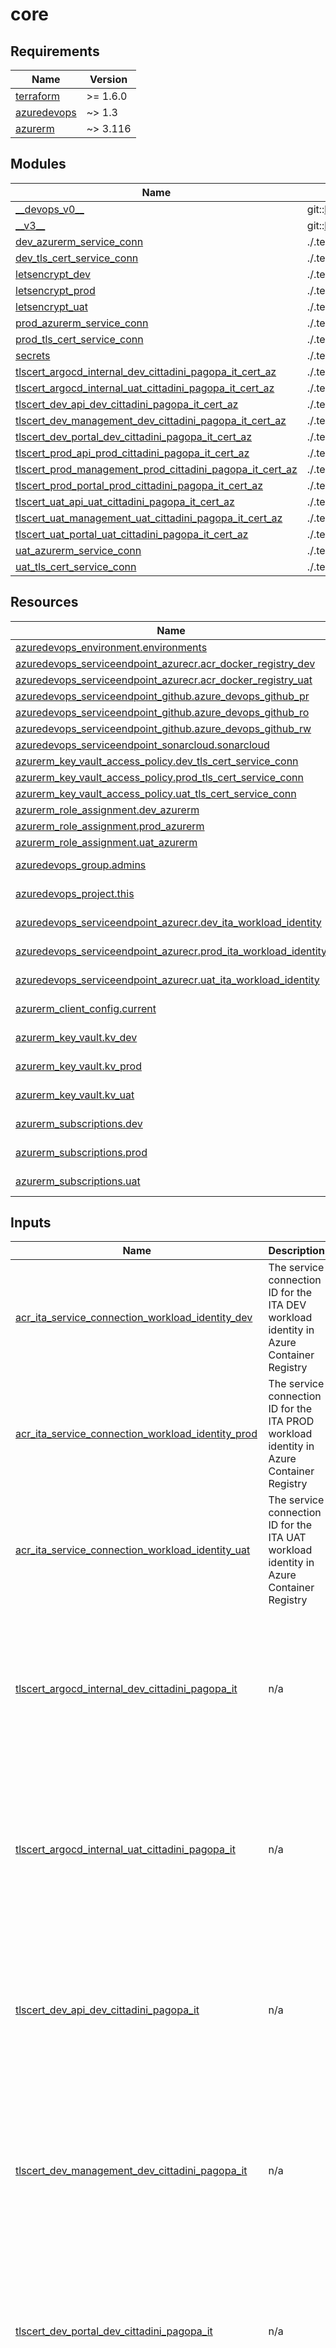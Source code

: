 # core

<!-- BEGIN_TF_DOCS -->
## Requirements

| Name | Version |
|------|---------|
| <a name="requirement_terraform"></a> [terraform](#requirement\_terraform) | >= 1.6.0 |
| <a name="requirement_azuredevops"></a> [azuredevops](#requirement\_azuredevops) | ~> 1.3 |
| <a name="requirement_azurerm"></a> [azurerm](#requirement\_azurerm) | ~> 3.116 |

## Modules

| Name | Source | Version |
|------|--------|---------|
| <a name="module___devops_v0__"></a> [\_\_devops\_v0\_\_](#module\_\_\_devops\_v0\_\_) | git::https://github.com/pagopa/azuredevops-tf-modules.git | 7e23d73d22e7b37352c25a32cc40f6f42b6569ea |
| <a name="module___v3__"></a> [\_\_v3\_\_](#module\_\_\_v3\_\_) | git::https://github.com/pagopa/terraform-azurerm-v3.git | 8405da92a68ffc8267fed02a4689e55387299248 |
| <a name="module_dev_azurerm_service_conn"></a> [dev\_azurerm\_service\_conn](#module\_dev\_azurerm\_service\_conn) | ./.terraform/modules/__devops_v0__/azuredevops_serviceendpoint_federated | n/a |
| <a name="module_dev_tls_cert_service_conn"></a> [dev\_tls\_cert\_service\_conn](#module\_dev\_tls\_cert\_service\_conn) | ./.terraform/modules/__devops_v0__/azuredevops_serviceendpoint_federated | n/a |
| <a name="module_letsencrypt_dev"></a> [letsencrypt\_dev](#module\_letsencrypt\_dev) | ./.terraform/modules/__v3__/letsencrypt_credential | n/a |
| <a name="module_letsencrypt_prod"></a> [letsencrypt\_prod](#module\_letsencrypt\_prod) | ./.terraform/modules/__v3__/letsencrypt_credential | n/a |
| <a name="module_letsencrypt_uat"></a> [letsencrypt\_uat](#module\_letsencrypt\_uat) | ./.terraform/modules/__v3__/letsencrypt_credential | n/a |
| <a name="module_prod_azurerm_service_conn"></a> [prod\_azurerm\_service\_conn](#module\_prod\_azurerm\_service\_conn) | ./.terraform/modules/__devops_v0__/azuredevops_serviceendpoint_federated | n/a |
| <a name="module_prod_tls_cert_service_conn"></a> [prod\_tls\_cert\_service\_conn](#module\_prod\_tls\_cert\_service\_conn) | ./.terraform/modules/__devops_v0__/azuredevops_serviceendpoint_federated | n/a |
| <a name="module_secrets"></a> [secrets](#module\_secrets) | ./.terraform/modules/__v3__/key_vault_secrets_query | n/a |
| <a name="module_tlscert_argocd_internal_dev_cittadini_pagopa_it_cert_az"></a> [tlscert\_argocd\_internal\_dev\_cittadini\_pagopa\_it\_cert\_az](#module\_tlscert\_argocd\_internal\_dev\_cittadini\_pagopa\_it\_cert\_az) | ./.terraform/modules/__devops_v0__/azuredevops_build_definition_tls_cert_federated | n/a |
| <a name="module_tlscert_argocd_internal_uat_cittadini_pagopa_it_cert_az"></a> [tlscert\_argocd\_internal\_uat\_cittadini\_pagopa\_it\_cert\_az](#module\_tlscert\_argocd\_internal\_uat\_cittadini\_pagopa\_it\_cert\_az) | ./.terraform/modules/__devops_v0__/azuredevops_build_definition_tls_cert_federated | n/a |
| <a name="module_tlscert_dev_api_dev_cittadini_pagopa_it_cert_az"></a> [tlscert\_dev\_api\_dev\_cittadini\_pagopa\_it\_cert\_az](#module\_tlscert\_dev\_api\_dev\_cittadini\_pagopa\_it\_cert\_az) | ./.terraform/modules/__devops_v0__/azuredevops_build_definition_tls_cert_federated | n/a |
| <a name="module_tlscert_dev_management_dev_cittadini_pagopa_it_cert_az"></a> [tlscert\_dev\_management\_dev\_cittadini\_pagopa\_it\_cert\_az](#module\_tlscert\_dev\_management\_dev\_cittadini\_pagopa\_it\_cert\_az) | ./.terraform/modules/__devops_v0__/azuredevops_build_definition_tls_cert_federated | n/a |
| <a name="module_tlscert_dev_portal_dev_cittadini_pagopa_it_cert_az"></a> [tlscert\_dev\_portal\_dev\_cittadini\_pagopa\_it\_cert\_az](#module\_tlscert\_dev\_portal\_dev\_cittadini\_pagopa\_it\_cert\_az) | ./.terraform/modules/__devops_v0__/azuredevops_build_definition_tls_cert_federated | n/a |
| <a name="module_tlscert_prod_api_prod_cittadini_pagopa_it_cert_az"></a> [tlscert\_prod\_api\_prod\_cittadini\_pagopa\_it\_cert\_az](#module\_tlscert\_prod\_api\_prod\_cittadini\_pagopa\_it\_cert\_az) | ./.terraform/modules/__devops_v0__/azuredevops_build_definition_tls_cert_federated | n/a |
| <a name="module_tlscert_prod_management_prod_cittadini_pagopa_it_cert_az"></a> [tlscert\_prod\_management\_prod\_cittadini\_pagopa\_it\_cert\_az](#module\_tlscert\_prod\_management\_prod\_cittadini\_pagopa\_it\_cert\_az) | ./.terraform/modules/__devops_v0__/azuredevops_build_definition_tls_cert_federated | n/a |
| <a name="module_tlscert_prod_portal_prod_cittadini_pagopa_it_cert_az"></a> [tlscert\_prod\_portal\_prod\_cittadini\_pagopa\_it\_cert\_az](#module\_tlscert\_prod\_portal\_prod\_cittadini\_pagopa\_it\_cert\_az) | ./.terraform/modules/__devops_v0__/azuredevops_build_definition_tls_cert_federated | n/a |
| <a name="module_tlscert_uat_api_uat_cittadini_pagopa_it_cert_az"></a> [tlscert\_uat\_api\_uat\_cittadini\_pagopa\_it\_cert\_az](#module\_tlscert\_uat\_api\_uat\_cittadini\_pagopa\_it\_cert\_az) | ./.terraform/modules/__devops_v0__/azuredevops_build_definition_tls_cert_federated | n/a |
| <a name="module_tlscert_uat_management_uat_cittadini_pagopa_it_cert_az"></a> [tlscert\_uat\_management\_uat\_cittadini\_pagopa\_it\_cert\_az](#module\_tlscert\_uat\_management\_uat\_cittadini\_pagopa\_it\_cert\_az) | ./.terraform/modules/__devops_v0__/azuredevops_build_definition_tls_cert_federated | n/a |
| <a name="module_tlscert_uat_portal_uat_cittadini_pagopa_it_cert_az"></a> [tlscert\_uat\_portal\_uat\_cittadini\_pagopa\_it\_cert\_az](#module\_tlscert\_uat\_portal\_uat\_cittadini\_pagopa\_it\_cert\_az) | ./.terraform/modules/__devops_v0__/azuredevops_build_definition_tls_cert_federated | n/a |
| <a name="module_uat_azurerm_service_conn"></a> [uat\_azurerm\_service\_conn](#module\_uat\_azurerm\_service\_conn) | ./.terraform/modules/__devops_v0__/azuredevops_serviceendpoint_federated | n/a |
| <a name="module_uat_tls_cert_service_conn"></a> [uat\_tls\_cert\_service\_conn](#module\_uat\_tls\_cert\_service\_conn) | ./.terraform/modules/__devops_v0__/azuredevops_serviceendpoint_federated | n/a |

## Resources

| Name | Type |
|------|------|
| [azuredevops_environment.environments](https://registry.terraform.io/providers/microsoft/azuredevops/latest/docs/resources/environment) | resource |
| [azuredevops_serviceendpoint_azurecr.acr_docker_registry_dev](https://registry.terraform.io/providers/microsoft/azuredevops/latest/docs/resources/serviceendpoint_azurecr) | resource |
| [azuredevops_serviceendpoint_azurecr.acr_docker_registry_uat](https://registry.terraform.io/providers/microsoft/azuredevops/latest/docs/resources/serviceendpoint_azurecr) | resource |
| [azuredevops_serviceendpoint_github.azure_devops_github_pr](https://registry.terraform.io/providers/microsoft/azuredevops/latest/docs/resources/serviceendpoint_github) | resource |
| [azuredevops_serviceendpoint_github.azure_devops_github_ro](https://registry.terraform.io/providers/microsoft/azuredevops/latest/docs/resources/serviceendpoint_github) | resource |
| [azuredevops_serviceendpoint_github.azure_devops_github_rw](https://registry.terraform.io/providers/microsoft/azuredevops/latest/docs/resources/serviceendpoint_github) | resource |
| [azuredevops_serviceendpoint_sonarcloud.sonarcloud](https://registry.terraform.io/providers/microsoft/azuredevops/latest/docs/resources/serviceendpoint_sonarcloud) | resource |
| [azurerm_key_vault_access_policy.dev_tls_cert_service_conn](https://registry.terraform.io/providers/hashicorp/azurerm/latest/docs/resources/key_vault_access_policy) | resource |
| [azurerm_key_vault_access_policy.prod_tls_cert_service_conn](https://registry.terraform.io/providers/hashicorp/azurerm/latest/docs/resources/key_vault_access_policy) | resource |
| [azurerm_key_vault_access_policy.uat_tls_cert_service_conn](https://registry.terraform.io/providers/hashicorp/azurerm/latest/docs/resources/key_vault_access_policy) | resource |
| [azurerm_role_assignment.dev_azurerm](https://registry.terraform.io/providers/hashicorp/azurerm/latest/docs/resources/role_assignment) | resource |
| [azurerm_role_assignment.prod_azurerm](https://registry.terraform.io/providers/hashicorp/azurerm/latest/docs/resources/role_assignment) | resource |
| [azurerm_role_assignment.uat_azurerm](https://registry.terraform.io/providers/hashicorp/azurerm/latest/docs/resources/role_assignment) | resource |
| [azuredevops_group.admins](https://registry.terraform.io/providers/microsoft/azuredevops/latest/docs/data-sources/group) | data source |
| [azuredevops_project.this](https://registry.terraform.io/providers/microsoft/azuredevops/latest/docs/data-sources/project) | data source |
| [azuredevops_serviceendpoint_azurecr.dev_ita_workload_identity](https://registry.terraform.io/providers/microsoft/azuredevops/latest/docs/data-sources/serviceendpoint_azurecr) | data source |
| [azuredevops_serviceendpoint_azurecr.prod_ita_workload_identity](https://registry.terraform.io/providers/microsoft/azuredevops/latest/docs/data-sources/serviceendpoint_azurecr) | data source |
| [azuredevops_serviceendpoint_azurecr.uat_ita_workload_identity](https://registry.terraform.io/providers/microsoft/azuredevops/latest/docs/data-sources/serviceendpoint_azurecr) | data source |
| [azurerm_client_config.current](https://registry.terraform.io/providers/hashicorp/azurerm/latest/docs/data-sources/client_config) | data source |
| [azurerm_key_vault.kv_dev](https://registry.terraform.io/providers/hashicorp/azurerm/latest/docs/data-sources/key_vault) | data source |
| [azurerm_key_vault.kv_prod](https://registry.terraform.io/providers/hashicorp/azurerm/latest/docs/data-sources/key_vault) | data source |
| [azurerm_key_vault.kv_uat](https://registry.terraform.io/providers/hashicorp/azurerm/latest/docs/data-sources/key_vault) | data source |
| [azurerm_subscriptions.dev](https://registry.terraform.io/providers/hashicorp/azurerm/latest/docs/data-sources/subscriptions) | data source |
| [azurerm_subscriptions.prod](https://registry.terraform.io/providers/hashicorp/azurerm/latest/docs/data-sources/subscriptions) | data source |
| [azurerm_subscriptions.uat](https://registry.terraform.io/providers/hashicorp/azurerm/latest/docs/data-sources/subscriptions) | data source |

## Inputs

| Name | Description | Type | Default | Required |
|------|-------------|------|---------|:--------:|
| <a name="input_acr_ita_service_connection_workload_identity_dev"></a> [acr\_ita\_service\_connection\_workload\_identity\_dev](#input\_acr\_ita\_service\_connection\_workload\_identity\_dev) | The service connection ID for the ITA DEV workload identity in Azure Container Registry | `string` | `""` | no |
| <a name="input_acr_ita_service_connection_workload_identity_prod"></a> [acr\_ita\_service\_connection\_workload\_identity\_prod](#input\_acr\_ita\_service\_connection\_workload\_identity\_prod) | The service connection ID for the ITA PROD workload identity in Azure Container Registry | `string` | `""` | no |
| <a name="input_acr_ita_service_connection_workload_identity_uat"></a> [acr\_ita\_service\_connection\_workload\_identity\_uat](#input\_acr\_ita\_service\_connection\_workload\_identity\_uat) | The service connection ID for the ITA UAT workload identity in Azure Container Registry | `string` | `""` | no |
| <a name="input_tlscert_argocd_internal_dev_cittadini_pagopa_it"></a> [tlscert\_argocd\_internal\_dev\_cittadini\_pagopa\_it](#input\_tlscert\_argocd\_internal\_dev\_cittadini\_pagopa\_it) | n/a | `map` | <pre>{<br>  "pipeline": {<br>    "dns_record_name": "argocd.internal",<br>    "dns_zone_name": "dev.cittadini.pagopa.it",<br>    "dns_zone_resource_group": "arc-d-itn-core-vnet-rg",<br>    "enable_tls_cert": true,<br>    "path": "TLS-Certificates\\DEV",<br>    "variables": {},<br>    "variables_secret": {}<br>  }<br>}</pre> | no |
| <a name="input_tlscert_argocd_internal_uat_cittadini_pagopa_it"></a> [tlscert\_argocd\_internal\_uat\_cittadini\_pagopa\_it](#input\_tlscert\_argocd\_internal\_uat\_cittadini\_pagopa\_it) | n/a | `map` | <pre>{<br>  "pipeline": {<br>    "dns_record_name": "argocd.internal",<br>    "dns_zone_name": "uat.cittadini.pagopa.it",<br>    "dns_zone_resource_group": "arc-u-itn-core-vnet-rg",<br>    "enable_tls_cert": true,<br>    "path": "TLS-Certificates\\UAT",<br>    "variables": {},<br>    "variables_secret": {}<br>  }<br>}</pre> | no |
| <a name="input_tlscert_dev_api_dev_cittadini_pagopa_it"></a> [tlscert\_dev\_api\_dev\_cittadini\_pagopa\_it](#input\_tlscert\_dev\_api\_dev\_cittadini\_pagopa\_it) | n/a | `map` | <pre>{<br>  "pipeline": {<br>    "dns_record_name": "api",<br>    "dns_zone_name": "dev.cittadini.pagopa.it",<br>    "dns_zone_resource_group": "arc-d-itn-core-vnet-rg",<br>    "enable_tls_cert": true,<br>    "path": "TLS-Certificates\\DEV",<br>    "variables": {},<br>    "variables_secret": {}<br>  }<br>}</pre> | no |
| <a name="input_tlscert_dev_management_dev_cittadini_pagopa_it"></a> [tlscert\_dev\_management\_dev\_cittadini\_pagopa\_it](#input\_tlscert\_dev\_management\_dev\_cittadini\_pagopa\_it) | n/a | `map` | <pre>{<br>  "pipeline": {<br>    "dns_record_name": "management",<br>    "dns_zone_name": "dev.cittadini.pagopa.it",<br>    "dns_zone_resource_group": "arc-d-itn-core-vnet-rg",<br>    "enable_tls_cert": true,<br>    "path": "TLS-Certificates\\DEV",<br>    "variables": {},<br>    "variables_secret": {}<br>  }<br>}</pre> | no |
| <a name="input_tlscert_dev_portal_dev_cittadini_pagopa_it"></a> [tlscert\_dev\_portal\_dev\_cittadini\_pagopa\_it](#input\_tlscert\_dev\_portal\_dev\_cittadini\_pagopa\_it) | n/a | `map` | <pre>{<br>  "pipeline": {<br>    "dns_record_name": "portal",<br>    "dns_zone_name": "dev.cittadini.pagopa.it",<br>    "dns_zone_resource_group": "arc-d-itn-core-vnet-rg",<br>    "enable_tls_cert": true,<br>    "path": "TLS-Certificates\\DEV",<br>    "variables": {},<br>    "variables_secret": {}<br>  }<br>}</pre> | no |
| <a name="input_tlscert_prod_api_prod_cittadini_pagopa_it"></a> [tlscert\_prod\_api\_prod\_cittadini\_pagopa\_it](#input\_tlscert\_prod\_api\_prod\_cittadini\_pagopa\_it) | n/a | `map` | <pre>{<br>  "pipeline": {<br>    "dns_record_name": "api",<br>    "dns_zone_name": "cittadini.pagopa.it",<br>    "dns_zone_resource_group": "arc-p-itn-core-vnet-rg",<br>    "enable_tls_cert": true,<br>    "path": "TLS-Certificates\\PROD",<br>    "variables": {},<br>    "variables_secret": {}<br>  }<br>}</pre> | no |
| <a name="input_tlscert_prod_management_prod_cittadini_pagopa_it"></a> [tlscert\_prod\_management\_prod\_cittadini\_pagopa\_it](#input\_tlscert\_prod\_management\_prod\_cittadini\_pagopa\_it) | n/a | `map` | <pre>{<br>  "pipeline": {<br>    "dns_record_name": "management",<br>    "dns_zone_name": "cittadini.pagopa.it",<br>    "dns_zone_resource_group": "arc-p-itn-core-vnet-rg",<br>    "enable_tls_cert": true,<br>    "path": "TLS-Certificates\\PROD",<br>    "variables": {},<br>    "variables_secret": {}<br>  }<br>}</pre> | no |
| <a name="input_tlscert_prod_portal_prod_cittadini_pagopa_it"></a> [tlscert\_prod\_portal\_prod\_cittadini\_pagopa\_it](#input\_tlscert\_prod\_portal\_prod\_cittadini\_pagopa\_it) | n/a | `map` | <pre>{<br>  "pipeline": {<br>    "dns_record_name": "portal",<br>    "dns_zone_name": "cittadini.pagopa.it",<br>    "dns_zone_resource_group": "arc-p-itn-core-vnet-rg",<br>    "enable_tls_cert": true,<br>    "path": "TLS-Certificates\\PROD",<br>    "variables": {},<br>    "variables_secret": {}<br>  }<br>}</pre> | no |
| <a name="input_tlscert_uat_api_uat_cittadini_pagopa_it"></a> [tlscert\_uat\_api\_uat\_cittadini\_pagopa\_it](#input\_tlscert\_uat\_api\_uat\_cittadini\_pagopa\_it) | n/a | `map` | <pre>{<br>  "pipeline": {<br>    "dns_record_name": "api",<br>    "dns_zone_name": "uat.cittadini.pagopa.it",<br>    "dns_zone_resource_group": "arc-u-itn-core-vnet-rg",<br>    "enable_tls_cert": true,<br>    "path": "TLS-Certificates\\UAT",<br>    "variables": {},<br>    "variables_secret": {}<br>  }<br>}</pre> | no |
| <a name="input_tlscert_uat_management_uat_cittadini_pagopa_it"></a> [tlscert\_uat\_management\_uat\_cittadini\_pagopa\_it](#input\_tlscert\_uat\_management\_uat\_cittadini\_pagopa\_it) | n/a | `map` | <pre>{<br>  "pipeline": {<br>    "dns_record_name": "management",<br>    "dns_zone_name": "uat.cittadini.pagopa.it",<br>    "dns_zone_resource_group": "arc-u-itn-core-vnet-rg",<br>    "enable_tls_cert": true,<br>    "path": "TLS-Certificates\\UAT",<br>    "variables": {},<br>    "variables_secret": {}<br>  }<br>}</pre> | no |
| <a name="input_tlscert_uat_portal_uat_cittadini_pagopa_it"></a> [tlscert\_uat\_portal\_uat\_cittadini\_pagopa\_it](#input\_tlscert\_uat\_portal\_uat\_cittadini\_pagopa\_it) | n/a | `map` | <pre>{<br>  "pipeline": {<br>    "dns_record_name": "portal",<br>    "dns_zone_name": "uat.cittadini.pagopa.it",<br>    "dns_zone_resource_group": "arc-u-itn-core-vnet-rg",<br>    "enable_tls_cert": true,<br>    "path": "TLS-Certificates\\UAT",<br>    "variables": {},<br>    "variables_secret": {}<br>  }<br>}</pre> | no |

## Outputs

No outputs.
<!-- END_TF_DOCS -->
